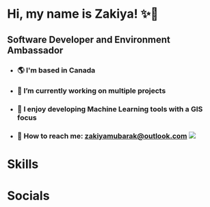 # Hi, my name is Zakiya! ✨🌙 

## Software Developer and Environment Ambassador
  - ### 🌎 I'm based in Canada
  - ### 🔨 I’m currently working on multiple projects
  - ### 🌴 I enjoy developing Machine Learning tools with a GIS focus
  - ### 📩 How to reach me: zakiyamubarak@outlook.com                                                      ![](https://i.pinimg.com/originals/d6/af/c7/d6afc7ce9d9e64447bfdd4a368b8db18.gif)
# Skills

# Socials

